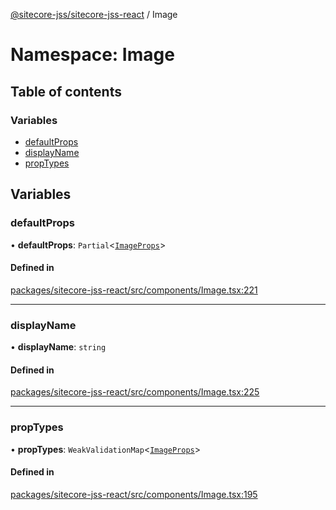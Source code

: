[@sitecore-jss/sitecore-jss-react](../README.md) / Image

# Namespace: Image

## Table of contents

### Variables

- [defaultProps](Image.md#defaultprops)
- [displayName](Image.md#displayname)
- [propTypes](Image.md#proptypes)

## Variables

### defaultProps

• **defaultProps**: `Partial`\<[`ImageProps`](../interfaces/ImageProps.md)\>

#### Defined in

[packages/sitecore-jss-react/src/components/Image.tsx:221](https://github.com/Sitecore/jss/blob/76e12f9cf/packages/sitecore-jss-react/src/components/Image.tsx#L221)

___

### displayName

• **displayName**: `string`

#### Defined in

[packages/sitecore-jss-react/src/components/Image.tsx:225](https://github.com/Sitecore/jss/blob/76e12f9cf/packages/sitecore-jss-react/src/components/Image.tsx#L225)

___

### propTypes

• **propTypes**: `WeakValidationMap`\<[`ImageProps`](../interfaces/ImageProps.md)\>

#### Defined in

[packages/sitecore-jss-react/src/components/Image.tsx:195](https://github.com/Sitecore/jss/blob/76e12f9cf/packages/sitecore-jss-react/src/components/Image.tsx#L195)

